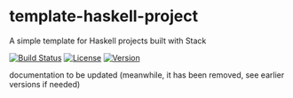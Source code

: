 # template-haskell-project

A simple template for Haskell projects built with Stack 

[![Build Status](https://img.shields.io/github/actions/workflow/status/pascalpoizat/template-haskell-project/CI.yml?style=flat-square)](https://github.com/pascalpoizat/template-haskell-project/actions/workflows/CI.yml)
[![License](https://img.shields.io/github/license/pascalpoizat/template-haskell-project.svg?style=flat-square)](LICENSE)
[![Version](https://img.shields.io/github/tag/pascalpoizat/template-haskell-project.svg?label=version&style=flat-square)](template-haskell-project.cabal)<br/>

documentation to be updated (meanwhile, it has been removed, see earlier versions if needed)